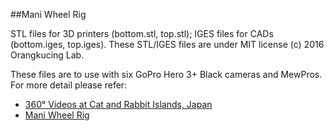 ##Mani Wheel Rig

STL files for 3D printers (bottom.stl, top.stl); IGES files for CADs (bottom.iges, top.iges). These STL/IGES files are under MIT license (c) 2016 Orangkucing Lab. 

These files are to use with six GoPro Hero 3+ Black cameras and MewPros. For more detail please refer:
* [360° Videos at Cat and Rabbit Islands, Japan](http://mewpro.cc/2016/04/16/360-videos-at-cat-and-rabbit-islands-japan/)
* [Mani Wheel Rig](https://mewpro.cc/2016/04/19/mani-wheel-rig/)
